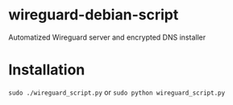 # wireguard-debian-script
Automatized Wireguard server and encrypted DNS installer

# Installation
`sudo ./wireguard_script.py` or `sudo python wireguard_script.py`
